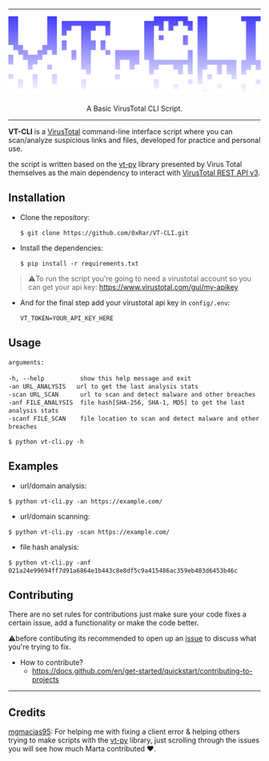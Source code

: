 <hr />
<p align="center">
    <img src="https://github.com/0xRar/VT-CLI/raw/main/images/logo.png" width=600px>
    <br />
    <br />
    A Basic VirusTotal CLI Script.
</p>
<hr />


**VT-CLI** is a [VirusTotal] command-line interface script where
you can scan/analyze suspicious links and files, developed for practice and personal use. 

the script is written based on the [vt-py] library presented by Virus Total themselves 
as the main dependency to interact with [VirusTotal REST API v3].


## Installation

- Clone the repository:
    ```
    $ git clone https://github.com/0xRar/VT-CLI.git
    ```

- Install the dependencies:
    ```
    $ pip install -r requirements.txt
    ```


> ⚠️To run the script you're going to need a virustotal account so you can get 
your api key: https://www.virustotal.com/gui/my-apikey


- And for the final step add your virustotal api key in `config/.env`:
    ```
    VT_TOKEN=YOUR_API_KEY_HERE
    ```


## Usage
```
arguments:

-h, --help          show this help message and exit
-an URL_ANALYSIS   url to get the last analysis stats
-scan URL_SCAN      url to scan and detect malware and other breaches
-anf FILE_ANALYSIS  file hash[SHA-256, SHA-1, MD5] to get the last analysis stats
-scanf FILE_SCAN    file location to scan and detect malware and other breaches
```

```
$ python vt-cli.py -h
```

## Examples
- url/domain analysis:
```
$ python vt-cli.py -an https://example.com/
```

- url/domain scanning:
```
$ python vt-cli.py -scan https://example.com/
```

- file hash analysis:
```
$ python vt-cli.py -anf 021a24e99694ff7d91a6864e1b443c8e8df5c9a415486ac359eb403d6453b46c
```

## Contributing
There are no set rules for contributions just make sure your code fixes
a certain issue, add a functionality or make the code better. 

⚠️before contibuting its recommended to open up an [issue] to
discuss what you're trying to fix.

- How to contribute?
   - https://docs.github.com/en/get-started/quickstart/contributing-to-projects

<hr>

## Credits
[mgmacias95](https://github.com/mgmacias95): For helping me with fixing a client error & 
helping others trying to make scripts with the [vt-py] library, just scrolling through the
issues you will see how much Marta contributed ❤.


[VirusTotal]: https://www.virustotal.com/
[VirusTotal REST API v3]: https://developers.virustotal.com/reference/overview
[vt-py]: https://github.com/VirusTotal/vt-py/ 
[issue]: https://github.com/0xRar/VT-CLI/issues
